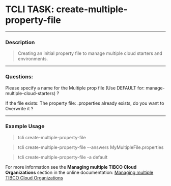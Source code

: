 # TCLI TASK: create-multiple-property-file

---
### Description
> Creating an initial property file to manage multiple cloud starters and environments.

---
### Questions:

Please specify a name for the Multiple prop file (Use DEFAULT for: manage-multiple-cloud-starters) ?

If the file exists:
The property file: <FILE>.properties already exists, do you want to Overwrite it ?

---
### Example Usage
> tcli create-multiple-property-file

> tcli create-multiple-property-file --answers MyMultipleFile.properties

> tcli create-multiple-property-file -a default


For more information see the **Managing multiple TIBCO Cloud Organizations** section in the online documentation:
[Managing multiple TIBCO Cloud Organizations](https://tibcosoftware.github.io/TCSToolkit/cli/tutorials/004_Multiple_Organizations/)
